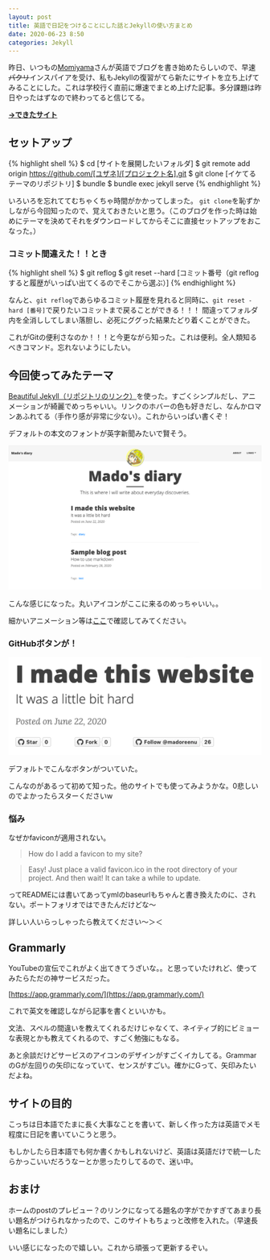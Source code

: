 ```yaml
---
layout: post
title: 英語で日記をつけることにした話とJekyllの使い方まとめ
date: 2020-06-23 8:50
categories: Jekyll
---
```

昨日、いつもの[Momiyama](https://twitter.com/momeemt)さんが英語でブログを書き始めたらしいので、早速~~パクリ~~インスパイアを受け、私もJekyllの復習がてら新たにサイトを立ち上げてみることにした。これは学校行く直前に爆速でまとめ上げた記事。多分課題は昨日やったはずなので終わってると信じてる。

**[→できたサイト](https://madoreenu.github.io/diary)**

## セットアップ

{% highlight shell %}
$ cd [サイトを展開したいフォルダ]
$ git remote add origin https://github.com/[ユザネ]/[プロジェクト名].git
$ git clone [イケてるテーマのリポジトリ]
$ bundle
$ bundle exec jekyll serve
{% endhighlight %}

いろいろを忘れててむちゃくちゃ時間がかかってしまった。
`git clone`を恥ずかしながら今回知ったので、覚えておきたいと思う。（このブログを作った時は始めにテーマを決めてそれをダウンロードしてからそこに直接セットアップをおこなった。）

### コミット間違えた！！とき

{% highlight shell %}
$ git reflog
$ git reset --hard [コミット番号（git reflogすると履歴がいっぱい出てくるのでそこから選ぶ）]
{% endhighlight %}

なんと、`git reflog`であらゆるコミット履歴を見れると同時に、`git reset -hard [番号]`で戻りたいコミットまで戻ることができる！！！
間違ってフォルダ内を全消ししてしまい落胆し、必死にググった結果たどり着くことができた。

これがGitの便利さなのか！！！と今更ながら知った。これは便利。全人類知るべきコマンド。忘れないようにしたい。

## 今回使ってみたテーマ

[Beautiful Jekyll（リポジトリのリンク）](https://github.com/daattali/beautiful-jekyll#readme)を使った。すごくシンプルだし、アニメーションが綺麗でめっちゃいい。リンクのホバーの色も好きだし、なんかロマンあふれてる（手作り感が非常に少ない）。これからいっぱい書くぞ！

デフォルトの本文のフォントが英字新聞みたいで賢そう。

![プレビュー](/assets/englishdiary.png)

こんな感じになった。丸いアイコンがここに来るのめっちゃいい。。

細かいアニメーション等は[ここ](https://madoreenu.github.io/diary)で確認してみてください。

### GitHubボタンが！

![ボタン](/assets/githubbuttons.png)

デフォルトでこんなボタンがついていた。

こんなのがあるって初めて知った。他のサイトでも使ってみようかな。0悲しいのでよかったらスターくださいw

### 悩み

なぜかfaviconが適用されない。

> How do I add a favicon to my site?

>Easy! Just place a valid favicon.ico in the root directory of your project. And then wait! It can take a while to update.

ってREADMEには書いてあってymlのbaseurlもちゃんと書き換えたのに、されない。ポートフォリオではできたんだけどな〜

詳しい人いらっしゃったら教えてください〜＞＜

## Grammarly

YouTubeの宣伝でこれがよく出てきてうざいな。。と思っていたけれど、使ってみたらただの神サービスだった。

[https://app.grammarly.com/](https://app.grammarly.com/)

これで英文を確認しながら記事を書くといいかも。

文法、スペルの間違いを教えてくれるだけじゃなくて、ネイティブ的にビミョーな表現とかも教えてくれるので、すごく勉強にもなる。

あと余談だけどサービスのアイコンのデザインがすごくイカしてる。GrammarのGが左回りの矢印になっていて、センスがすごい。確かにGって、矢印みたいだよね。

## サイトの目的

こっちは日本語でたまに長く大事なことを書いて、新しく作った方は英語でメモ程度に日記を書いていこうと思う。

もしかしたら日本語でも何か書くかもしれないけど、英語は英語だけで統一したらかっこいいだろうなーとか思ったりしてるので、迷い中。

## おまけ

ホームのpostのプレビュー？のリンクになってる題名の字がでかすぎてあまり長い題名がつけられなかったので、このサイトもちょっと改修を入れた。（早速長い題名にしました）

いい感じになったので嬉しい。これから頑張って更新するぞい。
